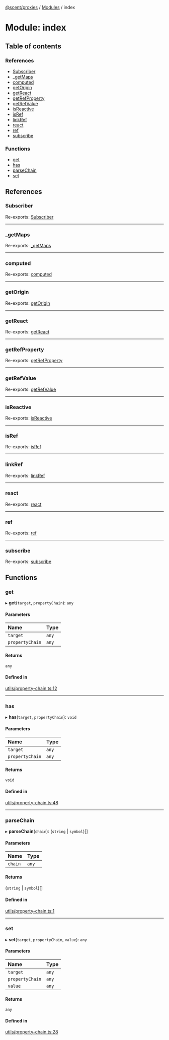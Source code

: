 [@scent/proxies](../README.md) / [Modules](../modules.md) / index

# Module: index

## Table of contents

### References

- [Subscriber](index.md#subscriber)
- [\_getMaps](index.md#_getmaps)
- [computed](index.md#computed)
- [getOrigin](index.md#getorigin)
- [getReact](index.md#getreact)
- [getRefProperty](index.md#getrefproperty)
- [getRefValue](index.md#getrefvalue)
- [isReactive](index.md#isreactive)
- [isRef](index.md#isref)
- [linkRef](index.md#linkref)
- [react](index.md#react)
- [ref](index.md#ref)
- [subscribe](index.md#subscribe)

### Functions

- [get](index.md#get)
- [has](index.md#has)
- [parseChain](index.md#parsechain)
- [set](index.md#set)

## References

### Subscriber

Re-exports: [Subscriber](../classes/reactive.Subscriber.md)

___

### \_getMaps

Re-exports: [\_getMaps](reactive.md#_getmaps)

___

### computed

Re-exports: [computed](reactive.md#computed)

___

### getOrigin

Re-exports: [getOrigin](reactive.md#getorigin)

___

### getReact

Re-exports: [getReact](reactive.md#getreact)

___

### getRefProperty

Re-exports: [getRefProperty](reactive.md#getrefproperty)

___

### getRefValue

Re-exports: [getRefValue](reactive.md#getrefvalue)

___

### isReactive

Re-exports: [isReactive](reactive.md#isreactive)

___

### isRef

Re-exports: [isRef](reactive.md#isref)

___

### linkRef

Re-exports: [linkRef](reactive.md#linkref)

___

### react

Re-exports: [react](reactive.md#react)

___

### ref

Re-exports: [ref](reactive.md#ref)

___

### subscribe

Re-exports: [subscribe](reactive.md#subscribe)

## Functions

### get

▸ **get**(`target`, `propertyChain`): `any`

#### Parameters

| Name | Type |
| :------ | :------ |
| `target` | `any` |
| `propertyChain` | `any` |

#### Returns

`any`

#### Defined in

[utils/property-chain.ts:12](https://github.com/canguser/scent-proxies/blob/4304a92/main/utils/property-chain.ts#L12)

___

### has

▸ **has**(`target`, `propertyChain`): `void`

#### Parameters

| Name | Type |
| :------ | :------ |
| `target` | `any` |
| `propertyChain` | `any` |

#### Returns

`void`

#### Defined in

[utils/property-chain.ts:48](https://github.com/canguser/scent-proxies/blob/4304a92/main/utils/property-chain.ts#L48)

___

### parseChain

▸ **parseChain**(`chain`): (`string` \| `symbol`)[]

#### Parameters

| Name | Type |
| :------ | :------ |
| `chain` | `any` |

#### Returns

(`string` \| `symbol`)[]

#### Defined in

[utils/property-chain.ts:1](https://github.com/canguser/scent-proxies/blob/4304a92/main/utils/property-chain.ts#L1)

___

### set

▸ **set**(`target`, `propertyChain`, `value`): `any`

#### Parameters

| Name | Type |
| :------ | :------ |
| `target` | `any` |
| `propertyChain` | `any` |
| `value` | `any` |

#### Returns

`any`

#### Defined in

[utils/property-chain.ts:28](https://github.com/canguser/scent-proxies/blob/4304a92/main/utils/property-chain.ts#L28)
